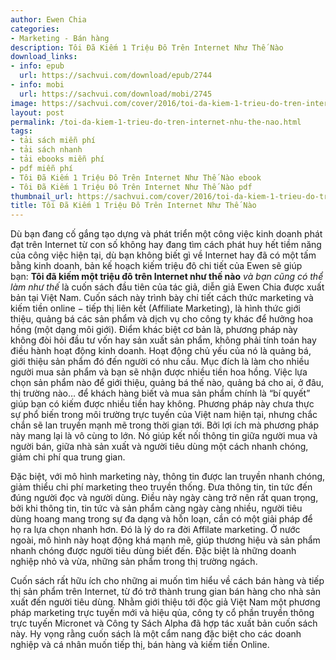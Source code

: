```yaml
---
author: Ewen Chia
categories:
- Marketing - Bán hàng
description: Tôi Đã Kiếm 1 Triệu Đô Trên Internet Như Thế Nào
download_links:
- info: epub
  url: https://sachvui.com/download/epub/2744
- info: mobi
  url: https://sachvui.com/download/mobi/2745
image: https://sachvui.com/cover/2016/toi-da-kiem-1-trieu-do-tren-internet-nhu-the-nao.jpg
layout: post
permalink: /toi-da-kiem-1-trieu-do-tren-internet-nhu-the-nao.html
tags:
- tải sách miễn phí
- tải sách nhanh
- tải ebooks miễn phí
- pdf miễn phí
- Tôi Đã Kiếm 1 Triệu Đô Trên Internet Như Thế Nào ebook
- Tôi Đã Kiếm 1 Triệu Đô Trên Internet Như Thế Nào pdf
thumbnail_url: https://sachvui.com/cover/2016/toi-da-kiem-1-trieu-do-tren-internet-nhu-the-nao.jpg
title: Tôi Đã Kiếm 1 Triệu Đô Trên Internet Như Thế Nào
---
```


 <div class="item-desc text-justify"> <p>Dù bạn đang cố gắng tạo dựng và phát triển một công việc kinh doanh phát đạt trên Internet từ con số không hay đang tìm cách phát huy hết tiềm năng của công việc hiện tại, dù bạn không biết gì về Internet hay đã có một tấm bằng kinh doanh, bản kế hoạch kiếm triệu đô chi tiết của Ewen sẽ giúp bạn: <strong>Tôi đã kiếm một triệu đô trên Internet như thế nào</strong><em> và bạn cũng có thể làm như thế</em> là cuốn sách đầu tiên của tác giả, diễn giả Ewen Chia được xuất bản tại Việt Nam. Cuốn sách này trình bày chi tiết cách thức marketing và kiếm tiền online − tiếp thị liên kết (Affiliate Marketing), là hình thức giới thiệu, quảng bá các sản phẩm và dịch vụ cho công ty khác để hưởng hoa hồng (một dạng môi giới). Điểm khác biệt cơ bản là, phương pháp này không đòi hỏi đầu tư vốn hay sản xuất sản phẩm, không phải tính toán hay điều hành hoạt động kinh doanh. Hoạt động chủ yếu của nó là quảng bá, giới thiệu sản phẩm đó đến người có nhu cầu. Mục đích là làm cho nhiều người mua sản phẩm và bạn sẽ nhận được nhiều tiền hoa hồng. Việc lựa chọn sản phẩm nào để giới thiệu, quảng bá thế nào, quảng bá cho ai, ở đâu, thị trường nào… để khách hàng biết và mua sản phẩm chính là “bí quyết” giúp bạn có kiếm được nhiều tiền hay không. Phương pháp này chưa thực sự phổ biến trong môi trường trực tuyến của Việt nam hiện tại, nhưng chắc chắn sẽ lan truyền mạnh mẽ trong thời gian tới. Bởi lợi ích mà phương pháp này mang lại là vô cùng to lớn. Nó giúp kết nối thông tin giữa người mua và người bán, giữa nhà sản xuất và người tiêu dùng một cách nhanh chóng, giảm chi phí qua trung gian.</p><p>Đặc biệt, với mô hình marketing này, thông tin được lan truyền nhanh chóng, giảm thiểu chi phí marketing theo truyền thống. Đưa thông tin, tin tức đến đúng người đọc và người dùng. Điều này ngày càng trở nên rất quan trọng, bởi khi thông tin, tin tức và sản phẩm càng ngày càng nhiều, người tiêu dùng hoang mang trong sự đa dạng và hỗn loạn, cần có một giải pháp để họ ra lựa chọn nhanh hơn. Đó là lý do ra đời Affilate marketing. Ở nước ngoài, mô hình này hoạt động khá mạnh mẽ, giúp thương hiệu và sản phẩm nhanh chóng được người tiêu dùng biết đến. Đặc biệt là những doanh nghiệp nhỏ và vừa, những sản phẩm trong thị trường ngách.</p><p>Cuốn sách rất hữu ích cho những ai muốn tìm hiểu về cách bán hàng và tiếp thị sản phẩm trên Internet, từ đó trở thành trung gian bán hàng cho nhà sản xuất đến người tiêu dùng. Nhằm giới thiệu tới độc giả Việt Nam một phương pháp marketing trực tuyến mới và hiệu qủa, công ty cổ phần truyền thông trực tuyến Micronet và Công ty Sách Alpha đã hợp tác xuất bản cuốn sách này. Hy vọng rằng cuốn sách là một cẩm nang đặc biệt cho các doanh nghiệp và cá nhân muốn tiếp thị, bán hàng và kiếm tiền Online.</p> </div>